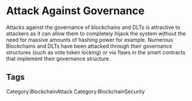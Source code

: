 # Attack Against Governance

Attacks against the governance of blockchains and DLTs is attractive to attackers as it can allow them to completely hijack the system without the need for massive amounts of hashing power for example. Numerous Blockchains and DLTs have been attacked through their governance structures (such as vote token locking) or via flaws in the smart contracts that implement their governance structure.

## Tags

Category:BlockchainAttack
Category:BlockchainSecurity

